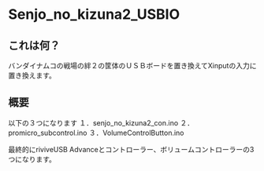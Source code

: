 # Senjo_no_kizuna2_USBIO

## これは何？
バンダイナムコの戦場の絆２の筐体のＵＳＢボードを置き換えてXinputの入力に置き換えます。

## 概要
以下の３つになります
１．senjo_no_kizuna2_con.ino
２．promicro_subcontrol.ino
３．VolumeControlButton.ino

最終的にriviveUSB Advanceとコントローラー、ボリュームコントローラーの3つになります。
